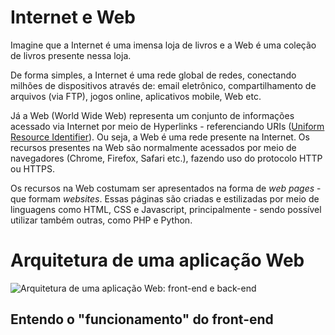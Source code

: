 # Internet e Web

Imagine que a Internet é uma imensa loja de livros e a Web é uma coleção de livros presente nessa loja.

De forma simples, a Internet é uma rede global de redes, conectando milhões de dispositivos através de: email eletrônico, compartilhamento de arquivos (via FTP), jogos online, aplicativos mobile, Web etc. 

Já a Web (World Wide Web) representa um conjunto de informações acessado via Internet por meio de Hyperlinks - referenciando URIs ([Uniform Resource Identifier](https://en.wikipedia.org/wiki/Uniform_Resource_Identifier)). Ou seja, a Web é uma rede presente na Internet. Os recursos presentes na Web são normalmente acessados por meio de navegadores (Chrome, Firefox, Safari etc.), fazendo uso do protocolo HTTP ou HTTPS.

Os recursos na Web costumam ser apresentados na forma de _web pages_ - que formam _websites_. Essas páginas são criadas e estilizadas por meio de linguagens como HTML, CSS e Javascript, principalmente - sendo possível utilizar também outras, como PHP e Python.

# Arquitetura de uma aplicação Web

![Arquitetura de uma aplicação Web: front-end e back-end](https://github.com/Haltz01/Ganesh_PingWeb2020_Aula01/blob/master/arquitetura_web_back_front.png "Arquitetura de um web app")

## Entendo o "funcionamento" do front-end